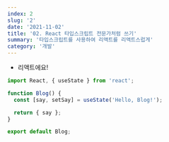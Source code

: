 ```yaml
---
index: 2
slug: '2'
date: '2021-11-02'
title: '02. React 타입스크립트 전문가처럼 쓰기'
summary: '타입스크립트를 사용하여 리액트를 리액트스럽게'
category: '개발'
---
```


- 리액트에요!

```typescript
import React, { useState } from 'react';

function Blog() {
  const [say, setSay] = useState('Hello, Blog!');

  return { say };
}

export default Blog;
```
